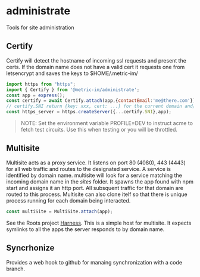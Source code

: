 # administrate
Tools for site administration

## Certify
Certify will detect the hostname of incoming ssl requests and present the certs. If the domain name does not have a valid cert it requests one from letsencrypt and saves the keys to $HOME/.metric-im/

```javascript
import https from "https";
import { Certify } from '@metric-im/administrate';
const app = express();
const certify = await Certify.attach(app,{contactEmail:'me@there.com'});
// certify.SNI return {key: xxx, cert: ...} for the current domain and/or triggers a request for a cert
const https_server = https.createServer({...certify.SNI},app);
```
>NOTE: Set the environment variable PROFILE=DEV to instruct acme to fetch test circuits. Use this when testing or you will be throttled.

## Multisite
Multisite acts as a proxy service. It listens on port 80 (4080), 443 (4443) for all web traffic and routes to the designated service. A service is identified by domain name. multisite will look for a service matching the incoming domain name in the *sites* folder. It spawns the app found with npm start and assigns it an http port. All subsquent traffic for that domain are routed to this process. Multisite can also clone itelf so that there is unique process running for each domain being interacted.

```javascript
const multiSite = MultiSite.attach(app);
```
See the Roots project [Harness](https;//github.com/rootz-global/harness). This is a simple host for multisite. It expects symlinks to all the apps the server responds to by domain name.

## Syncrhonize
Provides a web hook to github for manaing synchronization with a code branch.
